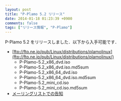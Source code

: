 ```yaml
---
layout: post
title: "P-Plamo 5.2 リリース"
date: 2014-01-18 01:23:39 +0900
comments: false
tags: ["リリース情報", "P-Plamo"]
---
```


P-Plamo 5.2 をリリースしました．以下から入手可能です．

* [ftp://ftp.ne.jp/pub/Linux/distributions/plamolinux](ftp://ftp.ne.jp/pub/Linux/distributions/plamolinux/)
    * P-Plamo-5.2_x86_dvd.iso
    * P-Plamo-5.2_x86_dvd.iso.md5sum
    * P-Plamo-5.2_x86_64_dvd.iso
    * P-Plamo-5.2_x86_64_dvd.iso.md5sum
    * P-Plamo-5.2_mini_cd.iso
    * P-Plamo-5.2_mini_cd.iso.md5sum
* [メーリングリストでの告知](http://www.linet.gr.jp/~kojima/PlamoWeb/ML/htdocs/201401/msg00034.html)
